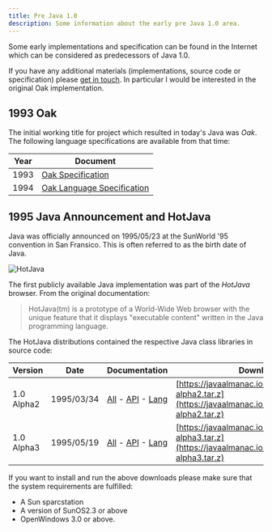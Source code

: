 ```yaml
---
title: Pre Java 1.0
description: Some information about the early pre Java 1.0 area.
---
```


Some early implementations and specification can be found in the Internet which
can be considered as predecessors of Java 1.0.

If you have any additional materials (implementations, source code or specification)
please [get in touch](https://github.com/marchof/java-almanac/issues/new?title=Pre%20Java%201.0%20Resources).
In particular I would be interested in the original Oak implementation.

## 1993 Oak

The initial working title for project which resulted in today's Java was *Oak*.
The following language specifications are available from that time:

| Year | Document                                                                        |
| ---- | ------------------------------------------------------------------------------- |
| 1993 | [Oak Specification](https://javaalmanac.io/jdk/pre1.0/oakspec1993.pdf)          |
| 1994 | [Oak Language Specification](https://javaalmanac.io/jdk/pre1.0/oakspec1994.pdf) |

## 1995 Java Announcement and HotJava

Java was officially announced on 1995/05/23 at the SunWorld '95 convention in San Fransico.
This is often referred to as the birth date of Java.

![HotJava](hotjava.png)

The first publicly available Java implementation was part of the *HotJava*
browser. From the original documentation:

> HotJava(tm) is a prototype of a World-Wide Web browser with the unique feature that it displays "executable content" written in the Java programming language.

The HotJava distributions contained the respective Java class libraries in source code:

| Version    | Date | Documentation        | Download |
| ---------- | ---- | ---------------------| -------- |
| 1.0 Alpha2 | 1995/03/34 | [All](https://javaalmanac.io/jdk/pre1.0/hotjava-alpha2/) - [API](https://javaalmanac.io/jdk/pre1.0/hotjava-alpha2/doc/api/packages.html) - [Lang](https://javaalmanac.io/jdk/pre1.0/hotjava-alpha2/doc/javaspec/javaspec_1.html) | [https://javaalmanac.io/jdk/pre1.0/hotjava-alpha2.tar.z](https://javaalmanac.io/jdk/pre1.0/hotjava-alpha2.tar.z) |
| 1.0 Alpha3 | 1995/05/19 | [All](https://javaalmanac.io/jdk/pre1.0/hotjava-alpha3/)  - [API](https://javaalmanac.io/jdk/pre1.0/hotjava-alpha3/doc/api/packages.html) - [Lang](https://javaalmanac.io/jdk/pre1.0/hotjava-alpha3/doc/javaspec/javaspec_1.html) | [https://javaalmanac.io/jdk/pre1.0/hotjava-alpha3.tar.z](https://javaalmanac.io/jdk/pre1.0/hotjava-alpha3.tar.z) |

If you want to install and run the above downloads please make sure that the system requirements are fulfilled:

* A Sun sparcstation
* A version of SunOS2.3 or above
* OpenWindows 3.0 or above.